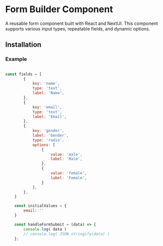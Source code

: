 # Form Builder Component

A reusable form component built with React and NextUI. This component supports various input types, repeatable fields, and dynamic options.

## Installation

### Example


```js

const fields = [
        {
            key: 'name',
            type: 'text',
            label: 'Name',
        },
        {
            key: 'email',
            type: 'text',
            label: 'Email',
        },
        {
            key: 'gender',
            label: 'Gender',
            type: 'radio',
            options: [
                {
                    value: 'male',
                    label: 'Male',
                },
                {
                    value: 'female',
                    label: 'Female',
                }
            ],
        },
    ]

    const initialValues = {
        email: ''
    }

    const handleFormSubmit = (data) => {
        console.log( data )
        // console.log( JSON.stringify(data) )
    };
```